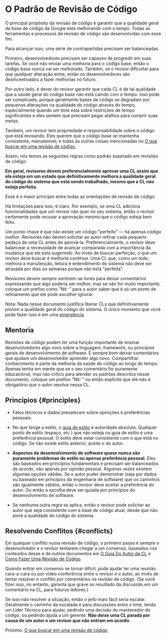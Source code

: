 # O Padrão de Revisão de Código

O principal propósito da revisão de código é garantir que a qualidade geral da
base de código da Google está melhorando com o tempo. Todas as ferramentas e
processos de revisão de código são desenvolvidas com esse fim.

Para alcançar isso, uma série de contrapartidas precisam ser balanceadas.

Primeiro, desenvolvedores precisam ser capazes de _progredir_ em suas tarefas.
Se você não enviar uma melhoria para o código base, então o código base nunca
vai ser melhorado. Também, se o revisor dificultar para que _qualquer_ alteração
entre, então os desenvolvedores são desincentivados a fazer melhorias no futuro.

Por outro lado, é dever do revisor garantir que cada CL é de tal qualidade que a
saúde geral do código base não está caindo com o tempo. Isso pode ser
complicado, porque geralmente bases de código se degradam por pequenas
alterações na qualidade do código através do tempo, especialmente quando um time
está sobre restrições de tempo significantes e eles sentem que precisam pegar
atalhos para cumprir suas metas.

Também, um revisor tem propriedade e responsabilidade sobre o código que está
revisando. Eles querem que o código base se mantenha consistente, manutenível, e
todas as outras coisas mencionadas no
[O que buscar em uma revisão de código.](looking-for.md)

Assim, nós temos as seguintes regras como padrão esperado em revisões de código:

**Em geral, revisores devem preferencialmente aprovar uma CL assim que ela
esteja em um estado que definitivamente melhora a qualidade geral do código do
sistema que está sendo trabalhado, mesmo que a CL não esteja perfeita.**

Esse é _o_ maior princípio entre todas as orientações de revisão de código.

Há limitações para isso, é claro. Por exemplo, se uma CL adiciona
funcionalidades que um revisor não quer no seu sistema, então o revisor
certamente pode recusar a aprovação mesmo que o código esteja bem feito.

Um ponto chave é que não existe um código "perfeito" &mdash; há apenas código
_melhor_. Revisores não devem solicitar ao autor refinar cada pequeno pedaço de
uma CL antes de aprová-la. Preferencialmente, o revisor deve balancear a
necessidade de avançar comparada com a importância da mudança que ele está
sugerindo. Ao invés de buscar perfeição, o que um revisor deve buscar é
_melhoria contínua_. Uma CL que, como um todo, melhora a manutenção, leitura e
entendimento do sistema não deve ser atrasada por dias ou semanas porque não
está "perfeita".

Revisores devem _sempre_ sentirem-se livres para deixar comentários expressando
que algo poderia ser melhor, mas se não for muito importante, coloque um prefixo
como "Nit: " para o autor saber que é só um ponto de refinamento que ele pode
escolher ignorar.

Nota: Nada nesse documento justifica liberar CLs que definitivamente _pioram_ a
qualidade geral do código do sistema. O único momento que você pode fazer isso é
em uma [emergência](../emergencies.md).

## Mentoria

Revisões de código podem ter uma função importante de ensinar desenvolvedores
algo novo sobre a linguagem, framework, ou princípios gerais de desenvolvimento
de software. É sempre bom deixar comentários que ajudam um desenvolvedor
aprender algo novo. Compartilhar conhecimento é parte da melhoria da saúde do
código ao longo do tempo. Apenas tenha em mente que se o seu comentário for
puramente educacional, mas não crítico para atender os padrões descritos nesse
documento, coloque um prefixo "Nit: " ou então explicite que ele não é
obrigatório que o autor resolva nessa CL.

## Princípios {#principles}

- Fatos técnicos e dados prevalecem sobre opinições e preferências pessoais.

- No que tange a estilo, o [guia de estilo](http://google.github.io/styleguide/)
  é autoridade absoluta. Qualquer ponto de estilo (espaço, etc.) que não esteja
  no guia de estilo é uma preferência pessoal. O estilo deve estar consistente
  com o que está no código. Se não existe estilo anterior, aceite o do autor.

- **Aspectos de desenvolvimento de software quase nunca são puramente problemas
  de estilo ou apenas preferência pessoal.** Eles são baseados em princípios
  fundamentais e precisam ser balanceados de acordo, não apenas por opinião
  pessoal. Algumas vezes existem algumas opções válidas. Se o autor puder
  demonstrar (seja por dados ou baseado em princípios da engenharia de software)
  que os caminhos são igualmente válidos, então o revisor deve aceitar a
  preferência do autor. Ou então a escolha deve ser guiada por princípios do
  desenvolvimento de software.

- Se nenhuma outra regra se aplica, então o revisor pode solicitar ao autor que
  seja consistente com a base de código atual, desde que não piore a qualidade
  do código do sistema.

## Resolvendo Conflitos {#conflicts}

Em qualquer conflito numa revisão de código, o primeiro passo é sempre o
desenvolvedor e o revisor tentarem chegar a um consenso, baseados nos conteúdos
desse e de outros documentos em [O Guia Do Autor da CL](../developer/index.md) e
[Como Fazer Uma Revisão de Código](./reviewer/index.md).

Quando entrar em consenso se tornar difícil, pode ajudar ter uma reunião
cara-a-cara ou por vídeo conferência entre o revisor e o autor, ao invés de
tentar resolver o conflito por comentários na revisão de código. (Se você fizer
isso, no entanto, garanta que grave os resultado da discussão em um comentário
na CL, para futuros leitores.)

Se isso não resolver a situação, então o jeito mais fácil seria escalar.
Geralmente o caminho da escalada é para discussões entre o time, tendo um Líder
Técnico para ajudar, pedindo uma decisão do mantenedor do código, ou pedindo
ajuda a um gerente. **Não deixe uma CL parada por causa de um autor e um revisor
que não entram em acordo.**

Próximo: [O que buscar em uma revisão de código](looking-for.md)
